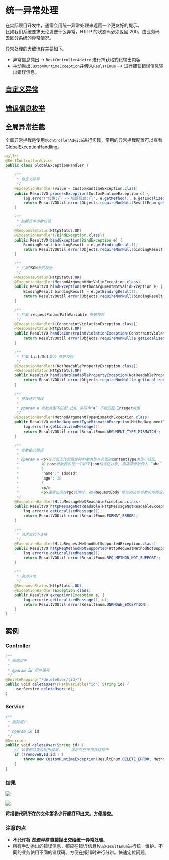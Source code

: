 # 统一异常处理

在实际项目开发中，通常会用统一异常处理来返回一个更友好的提示。  
比如我们系统要求无论发送什么异常，HTTP 的状态码必须返回 200，由业务码去区分系统的异常情况。

异常处理的大致流程主要如下。

- 异常信息抛出 -> `RestControllerAdvice` 进行捕获格式化输出内容
- 手动抛出`CustomRuntimeException`并传入`ReulstEnum` ——> 进行捕获错误信息输出错误信息。

## [自定义异常](../docs/自定义异常.md)

## [错误信息枚举](../docs/错误枚举.md)

## 全局异常拦截

全局异常拦截是使用`@ControllerAdvice`进行实现，常用的异常拦截配置可以查看 [GlobalExceptionHandling](https://gitee.com/huangxunhui/basic_project/blob/master/src/main/java/com/hxh/basic/project/aop/GlobalExceptionHandling.java)。

```java
@Slf4j
@RestControllerAdvice
public class GlobalExceptionHandler {

    /**
     * 自定义异常
     */
    @ExceptionHandler(value = CustomRuntimeException.class)
    public ResultVO processException(CustomRuntimeException e) {
        log.error("位置:{} -> 错误信息:{}", e.getMethod(), e.getLocalizedMessage());
        return ResultVOUtil.error(Objects.requireNonNull(ResultEnum.getByCode(e.getCode())));
    }

    /**
     * 拦截表单参数校验
     */
    @ResponseStatus(HttpStatus.OK)
    @ExceptionHandler({BindException.class})
    public ResultVO bindException(BindException e) {
        BindingResult bindingResult = e.getBindingResult();
        return ResultVOUtil.error(Objects.requireNonNull(bindingResult.getFieldError()).getDefaultMessage());
    }

    /**
     * 拦截JSON参数校验
     */
    @ResponseStatus(HttpStatus.OK)
    @ExceptionHandler(MethodArgumentNotValidException.class)
    public ResultVO bindException(MethodArgumentNotValidException e) {
        BindingResult bindingResult = e.getBindingResult();
        return ResultVOUtil.error(Objects.requireNonNull(bindingResult.getFieldError()).getDefaultMessage());
    }

    /**
     * 拦截 requestParam/PathVariable 参数校验
     */
    @ExceptionHandler({ConstraintViolationException.class})
    @ResponseStatus(HttpStatus.OK)
    public ResultVO handleConstraintViolationException(ConstraintViolationException e) {
        return ResultVOUtil.error(Objects.requireNonNull(e.getLocalizedMessage()));
    }

    /**
     * 拦截 List/Set集合 参数校验
     */
    @ExceptionHandler({NotReadablePropertyException.class})
    @ResponseStatus(HttpStatus.OK)
    public ResultVO handleNotReadablePropertyException(NotReadablePropertyException e) {
        return ResultVOUtil.error(Objects.requireNonNull(e.getLocalizedMessage()));
    }

    /**
     * 参数格式错误
     *
     * @param e 参数类型不匹配 比如 字符串“a” 不能匹配 Integer类型
     */
    @ExceptionHandler(MethodArgumentTypeMismatchException.class)
    public ResultVO methodArgumentTypeMismatchException(MethodArgumentTypeMismatchException e) {
        log.error(e.getLocalizedMessage());
        return ResultVOUtil.error(ResultEnum.ARGUMENT_TYPE_MISMATCH);
    }

    /**
     * 参数格式错误
     *
     * @param e <p>在页面上传到后台的参数类型与页面的contentType类型不匹配,
     *          如 post参数要求是一个如下json格式化对象, 而实际参数传入 “abc”
     *          {
     *          "name":" sdsdsd",
     *          "age": 19
     *          }
     *          <p/>
     *          <p>通常出现在rpc调用时，被@RequestBody 修饰的请求参数实体类没有实现序列化接口<p/>
     */
    @ExceptionHandler(HttpMessageNotReadableException.class)
    public ResultVO httpMessageNotReadable(HttpMessageNotReadableException e) {
        log.error(e.getLocalizedMessage());
        return ResultVOUtil.error(ResultEnum.FORMAT_ERROR);
    }

    /**
     * 请求方式不支持
     */
    @ExceptionHandler(HttpRequestMethodNotSupportedException.class)
    public ResultVO httpReqMethodNotSupported(HttpRequestMethodNotSupportedException e) {
        log.error(e.getLocalizedMessage());
        return ResultVOUtil.error(ResultEnum.REQ_METHOD_NOT_SUPPORT);
    }

    /**
     * 通用异常
     */
    @ResponseStatus(HttpStatus.OK)
    @ExceptionHandler(Exception.class)
    public ResultVO exception(Exception e) {
        log.error(e.getLocalizedMessage(), e);
        return ResultVOUtil.error(ResultEnum.UNKNOWN_EXCEPTION);
    }
}
```

## 案例

### Controller

```java
/**
 * 删除用户
 *
 * @param id 用户编号
 */
@DeleteMapping("/deleteUser/{id}")
public void deleteUser(@PathVariable("id") String id) {
    userService.deleteUser(id);
}
```

### Service

```java
/**
 * 删除用户
 *
 * @param id id
 */
@Override
public void deleteUser(String id) {
    // 如果删除失败抛出异常。 -- 演示而已不推荐这样干
    if (!removeById(id)) {
        throw new CustomRuntimeException(ResultEnum.DELETE_ERROR, MethodUtil.getLineInfo());
    }
}
```

### 结果

![](https://images.gitee.com/uploads/images/2020/0307/221947_156cc6f9_1740559.png)

![](https://images.gitee.com/uploads/images/2020/0307/221947_5a6e428f_1740559.png)

**将报错代码所在的文件第多少行都打印出来。方便排查。**

### 注意的点
- **不允许将 _检查异常_ 直接抛出交给统一异常处理**。
- 所有手动抛出的错误信息，都应在错误信息枚举`ResultEnum`进行统一维护。不同的业务使用不同的错误码。方便在报错时进行分辨。快速定位问题。
